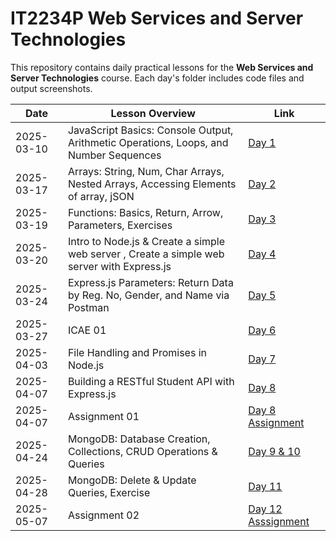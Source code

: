 # IT2234P Web Services and Server Technologies

This repository contains daily practical lessons for the **Web Services and Server Technologies** course. 
Each day's folder includes code files and output screenshots.


| Date       | Lesson Overview | Link |
|------------|---------------|------|
| 2025-03-10 | JavaScript Basics: Console Output, Arithmetic Operations, Loops, and Number Sequences | [Day 1](./2025.3.10/) |
| 2025-03-17 | Arrays: String, Num, Char Arrays, Nested Arrays, Accessing Elements of array, jSON | [Day 2](./2025.3.17/) |
| 2025-03-19 | Functions: Basics, Return, Arrow, Parameters, Exercises | [Day 3](./2025.3.19/) |
| 2025-03-20 | Intro to Node.js & Create a simple web server , Create a simple web server with Express.js| [Day 4](./2025.3.20/) |
| 2025-03-24 | Express.js Parameters: Return Data by Reg. No, Gender, and Name via Postman | [Day 5](./2025.3.24/) |
| 2025-03-27 | ICAE 01 | [Day 6](./2025.3.27ICAE01/) |
| 2025-04-03 | File Handling and Promises in Node.js| [Day 7](./2025.4.3/) |
| 2025-04-07 | Building a RESTful Student API with Express.js| [Day 8](./2025.4.7/) |
| 2025-04-07 | Assignment 01| [Day 8 Assignment](./2025.4.7.Assignment/) |
| 2025-04-24 | MongoDB: Database Creation, Collections, CRUD Operations & Queries| [Day 9 & 10](./2025.4.24/) |
| 2025-04-28 | MongoDB: Delete & Update Queries, Exercise| [Day 11](./2025.4.28/) |
| 2025-05-07 | Assignment 02| [Day 12 Asssignment](./2025.5.7/) |
